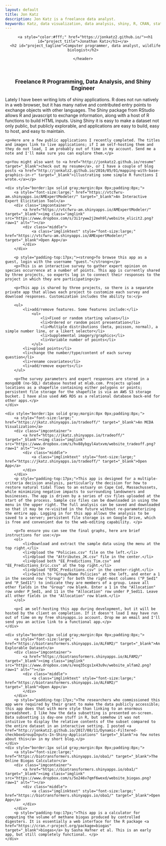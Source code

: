 ```yaml
---
layout: default
title: Jon Katz
description: Jon Katz is a freelance data analyst.
keywords: Katz, data visualization, data analysis, shiny, R, CRAN, statistics
---
```

<!-- HEADER -->
<div id="header_wrap" class="outer topelement">
    <header class="inner">
      

      <a style="color:#fff;" href="https://jonkatz2.github.io/"><h1 id="project_title">Jonathan Katz</h1></a>
      <h2 id="project_tagline">Computer programmer, data analyst, wildlife biologist</h2>

<!--          {% if site.show_downloads %}-->
<!--            <section id="downloads">-->
<!--              <a class="zip_download_link" href="{{ site.github.zip_url }}">Download this project as a .zip file</a>-->
<!--              <a class="tar_download_link" href="{{ site.github.tar_url }}">Download this project as a tar.gz file</a>-->
<!--            </section>-->
<!--          {% endif %}-->
    </header>
</div>



<div class="container-fluid">
    <div style="font-size:1.25em;font-weight:bold;text-align:center;">
        <p>Freelance R Programming, Data Analysis, and Shiny Engineer</p>
    </div>
    <p>Lately I have been writing lots of shiny applications. R does not run natively in a web browser, but it has many native and contributed entry points to exchange objects with other languages. The Shiny package from RStudio allows R and javascript to exchange information, along with a host of R functions to build HTML inputs. Using Shiny it is easy to make a dataset not only public, but publicly explorable, and applications are easy to build, easy to host, and easy to maintain.</p>
    
    <p>Here are a few public applications I recently completed. The titles and images link to live applications; if I am self-hosting them and they do not load, I am probably out of time in my account. Send me a note and I'll make sure you can explore them.</p>
    
    <p>You might also want to <a href="http://jonkatz2.github.io/resume" target="_blank">check out my resume</a>, or I have a couple of blog posts <a href="http://jonkatz2.github.io/2016/05/01/mapping-with-base-graphics-in-r" target="_blank">illustrating some simple R functions I wrote.</a></p>
    
    <div style="border:1px solid gray;margin:8px 0px;padding:8px;">
        <a style="font-size:large;" href="https://vtcfwru-am.shinyapps.io/AMExpertModeler/" target="_blank">An Interactive Expert Elicitation Tool</a>
        <div class="imgcontainer">
            <a href="https://vtcfwru-am.shinyapps.io/AMExpertModeler/" target="_blank"><img class="imglink" src="https://www.dropbox.com/s/3i1ryww2j2meh9l/website_elicit2.png?raw=1" alt=""></a>
            <div class="middle">
                <a class="imglinktext" style="font-size:large;" href="https://vtcfwru-am.shinyapps.io/AMExpertModeler/" target="_blank">Open App</a>
            </div>
        </div>
        
        <p style="padding-top:17px;"><strong>To browse this app as a guest, login with the username "guest."</strong></p>
        <p>This is an interactive survey to gather expert opinion on species occurrence at a number of points. This app is currently shared by three projects, so experts log in to connect their responses to the project in which they are participating</p>
        
        <p>This app is shared by three projects, so there is a separate private app that allows each project to customize each survey and download responses. Customization includes the ability to:</p>
        
        <ul> 
            <li>add/remove features. Some features include:</li> 
                <ul>
                    <li>Fixed or random starting values</li>
                    <li>Ordered or random point presentation</li>
                    <li>Multiple distributions (beta, poisson, normal), a simple number line, or a likert selector</li>
                    <li>Supplemental imagery/graphics</li>
                    <li>Variable number of points</li>
                </ul>
            <li>upload points</li> 
            <li>change the number/type/content of each survey question</li> 
            <li>rename covariates</li> 
            <li>add/remove experts</li> 
        </ul>
        
        <p>The survey parameters and expert responses are stored in a mongoDB (no-SQL) database hosted at mlab.com. Projects upload locations as a shapefile containing either polygons or points; persistent file storage for the shapefile is via an AWS S3 storage bucket. I have also used AWS RDS as a relational database back-end for other apps.</p>
    </div>
    
    <div style="border:1px solid gray;margin:8px 0px;padding:8px;">
        <a style="font-size:large;" href="https://jkatz.shinyapps.io/tradeoff/" target="_blank">An MCDA Visualization</a>
        <div class="imgcontainer">
            <a href="https://jkatz.shinyapps.io/tradeoff/" target="_blank"><img class="imglink"  src="https://www.dropbox.com/s/hv88ybgyl4atxvm/website_tradeoff.png?raw=1" alt=""></a>
            <div class="middle">
                <a class="imglinktext" style="font-size:large;" href="https://jkatz.shinyapps.io/tradeoff/" target="_blank">Open App</a>
            </div>
        </div>
        <p style="padding-top:17px;">This app is designed for a multiple-criteria decision analysis, particularly the decision for how to restore natural tidal flows to an estuary on Cape Cod, Massachussets, while minimizing negative impacts to surrounding landowners and businesses. The app is driven by a series of csv files uploaded at the start of the process. Sample csv files can be downloaded in using the menu in the upper right. The full analysis can be saved and downloaded so that it may be re-visited in the future without re-parameterizing the entire app. Logging in for this app allows the analysis to be saved to a server; persistent file storage is on Google Drive, which is free and convenient due to the web-editing capability. </p>

        <p>To ensure you can see the final graphs, here are brief instructions for use:</p>
        <ol>
            <li>Download and extract the sample data using the menu at the top right.</li>
            <li>Upload the "Policies.csv" file on the left.</li>
            <li>Upload the "Attributes_JK.csv" file in the center.</li>
            <li>Upload both "EE_Predictions_Tim.csv" and "EE_Predictions_Eric.csv" at the top right.</li>
            <li>Upload "EFDC_Predictions.csv" in the center-right.</li>
            <li>Switch to "Group/Name Policies" at the left, and enter a 1 in the second row ("Group") for both the right-most columns ("P_Sed1" and "P_Sed11") to indicate they are members of a group. Leave all other fields in the "Group" row blank. Enter a 1 in the "Allocation" row under P_Sed1, and 11 in the "Allocation" row under P_Sed11. Leave all other fields in the "Allocation" row blank.</li>
        </ol>
        
        <p>I am self-hosting this app during development, but it will be hosted by the client on completion. If it doesn't load I may have run out of time on my free shinyapps.io account. Drop me an email and I'll send you an active link to a functional app.</p>
    </div>
    
    <div style="border:1px solid gray;margin:8px 0px;padding:8px;">
        <a style="font-size:large;" href="https://biotransformers.shinyapps.io/ALFAM2/" target="_blank">An Explorable Dataset</a>
        <div class="imgcontainer">
            <a href="https://biotransformers.shinyapps.io/ALFAM2/" target="_blank"><img class="imglink" src="https://www.dropbox.com/s/eoq35cgs1x43u9v/website_alfam2.png?raw=1" alt=""></a>
            <div class="middle">
                <a class="imglinktext" style="font-size:large;" href="https://biotransformers.shinyapps.io/ALFAM2/" target="_blank">Open App</a>
            </div>
        </div>
        <p style="padding-top:17px;">The researchers who commissioned this app were required by their grant to make the data publicly accessible; this app does that with more style than linking to an enormous spreadsheet. I like how the data subsetting is presented on-screen. Data subsetting is day-one stuff in R, but somehow it was not intuitive to display the relative contents of the subset compared to the entire dataset in an interactive setting. I posted <a href="http://jonkatz2.github.io/2017/08/11/Dynamic-Filtered-checkboxGroupInputs-In-Shiny-Applications" target="_blank">a few notes about this</a> in my short blog.</p>
    </div>
    <div style="border:1px solid gray;margin:8px 0px;padding:8px;">
        <a style="font-size:large;" href="https://biotransformers.shinyapps.io/oba1/" target="_blank">The Online Biogas Calculator</a> 
        <div class="imgcontainer">
            <a href="https://biotransformers.shinyapps.io/oba1/" target="_blank"><img class="imglink" src="https://www.dropbox.com/s/5o246v7qmf6wexd/website_biogas.png?raw=1" alt=""></a> 
            <div class="middle">
                <a class="imglinktext" style="font-size:large;" href="https://biotransformers.shinyapps.io/oba1/" target="_blank">Open App</a>
            </div>
        </div>
        <p style="padding-top:17px;">This app is a calculator for computing the volume of methane biogas produced by controlled digesters. It is essentially a web interface for the R package <a href="https://cran.r-project.org/package=biogas" target="_blank">biogas</a> by Sasha Hafner et al. This is an early app, but still completely functional. </p>
    </div>
    
</div>
























